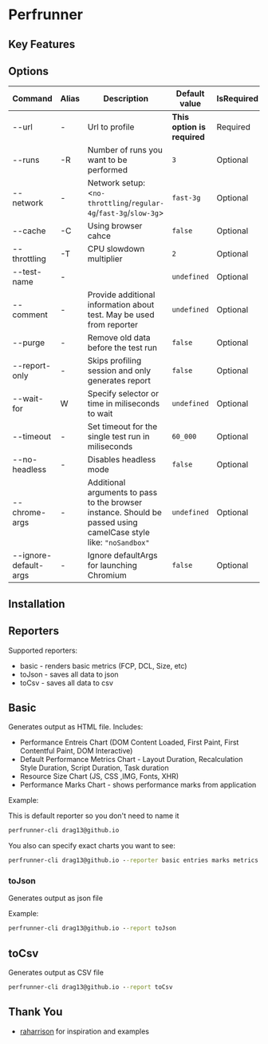 # Perfrunner

## Key Features

## Options

|Command | Alias | Description | Default value | IsRequired |
| - | - | - | - | - |
| --url | - | Url to profile | **This option is required** | Required |
| --runs | -R | Number of runs you want to be performed| ```3``` | Optional |
| --network | - | Network setup: <```no-throttling```/```regular-4g```/```fast-3g```/```slow-3g```> | ```fast-3g``` | Optional
| --cache | -C | Using browser cahce | ```false``` | Optional
| --throttling | -T | CPU slowdown multiplier | ```2``` | Optional |
| --test-name | - | | ```undefined``` | Optional |
| --comment | - | Provide additional information about test. May be used from reporter | ```undefined``` | Optional
| --purge | - | Remove old data before the test run | ```false``` | Optional
| --report-only | - |Skips profiling session and only generates report| ```false``` | Optional |
| --wait-for | W | Specify selector or time in miliseconds to wait | ```undefined``` | Optional
| --timeout |  - | Set timeout for the single test run in miliseconds | ```60_000``` | Optional
| --no-headless | - | Disables headless mode |  ```false``` | Optional |
| --chrome-args | - | Additional arguments to pass to the browser instance. Should be passed using camelCase style like: ```"noSandbox"``` | ```undefined``` | Optional |
| --ignore-default-args | - | Ignore defaultArgs for launching Chromium | ```false``` | Optional |


## Installation

## Reporters

Supported reporters:

* basic - renders basic metrics (FCP, DCL, Size, etc)
* toJson - saves all data to json
* toCsv - saves all data to csv

## Basic

Generates output as HTML file. Includes:
* Performance Entreis Chart (DOM Content Loaded, First Paint, First Contentful Paint, DOM Interactive)
* Default Performance Metrics Chart - Layout Duration, Recalculation Style Duration, Script Duration, Task duration
* Resource Size Chart (JS, CSS ,IMG, Fonts, XHR)
* Performance Marks Chart - shows performance marks from application

Example:

This is default reporter so you don't need to name it

```cmd
perfrunner-cli drag13@github.io
```

You also can specify exact charts you want to see:

```cmd
perfrunner-cli drag13@github.io --reporter basic entries marks metrics size
```

### toJson

Generates output as json file

Example:

```cmd
perfrunner-cli drag13@github.io --report toJson
```

## toCsv

Generates output as CSV file

```cmd
perfrunner-cli drag13@github.io --report toCsv
```

## Thank You

* [raharrison](https://github.com/raharrison) for inspiration and examples